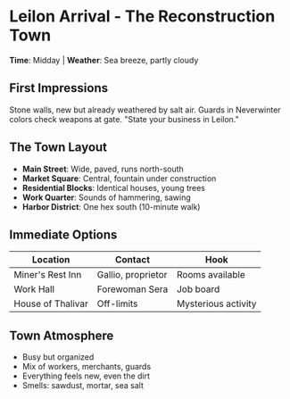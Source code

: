 # Leilon Arrival - The Reconstruction Town
**Time**: Midday | **Weather**: Sea breeze, partly cloudy

## First Impressions
Stone walls, new but already weathered by salt air.
Guards in Neverwinter colors check weapons at gate.
"State your business in Leilon."

## The Town Layout
- **Main Street**: Wide, paved, runs north-south
- **Market Square**: Central, fountain under construction  
- **Residential Blocks**: Identical houses, young trees
- **Work Quarter**: Sounds of hammering, sawing
- **Harbor District**: One hex south (10-minute walk)

## Immediate Options
| Location | Contact | Hook |
|----------|---------|------|
| Miner's Rest Inn | Gallio, proprietor | Rooms available |
| Work Hall | Forewoman Sera | Job board |
| House of Thalivar | Off-limits | Mysterious activity |

## Town Atmosphere
- Busy but organized
- Mix of workers, merchants, guards
- Everything feels new, even the dirt
- Smells: sawdust, mortar, sea salt